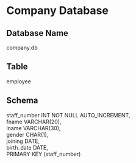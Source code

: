 # Company Database

## Database Name
company.db

## Table
employee

## Schema
staff_number INT NOT NULL AUTO_INCREMENT,</br>
fname VARCHAR(20),</br>
lname VARCHAR(30),</br>
gender CHAR(1),</br>
joining DATE,</br>
birth_date DATE,</br>
PRIMARY KEY (staff_number)
